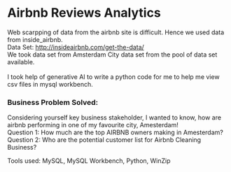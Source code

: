 # Airbnb Reviews Analytics
Web scarpping of data from the airbnb site is difficult. Hence we used data from inside_airbnb. 
<br> Data Set: http://insideairbnb.com/get-the-data/ 
<br> We took data set from Amsterdam City data set from the pool of data set available.  
<br>I took help of generative AI to write a python code for me to help me view csv files in mysql workbench. 

### Business Problem Solved: 
Considering yourself key business stakeholder, I wanted to know, how are airbnb performing in one of my favourite city, Amesterdam! 
<br>Question 1: How much are the top AIRBNB owners making in Amesterdam? 
<br>Question 2: Who are the potential customer list for Airbnb Cleaning Business? 

Tools used: MySQL, MySQL Workbench, Python, WinZip

